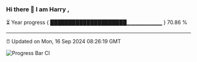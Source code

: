 ### Hi there 👋 I am Harry , 

⏳ Year progress { █████████████████████▁▁▁▁▁▁▁▁▁ } 70.86 %

---

⏰ Updated on Mon, 16 Sep 2024 08:26:19 GMT

![Progress Bar CI](https://github.com/duykhang68/duykhang68/workflows/Progress%20Bar%20CI/badge.svg)
